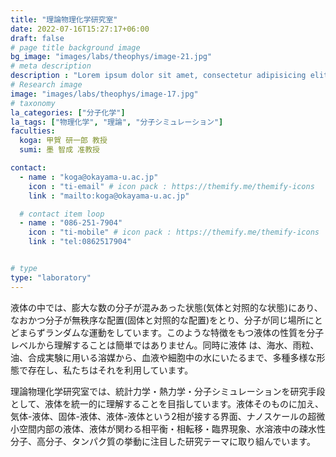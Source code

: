 ```yaml
---
title: "理論物理化学研究室"
date: 2022-07-16T15:27:17+06:00
draft: false
# page title background image
bg_image: "images/labs/theophys/image-21.jpg"
# meta description
description : "Lorem ipsum dolor sit amet, consectetur adipisicing elit, sed do eiusmod tempor incididunt ut labore. dolore magna aliqua. Ut enim ad minim veniam, quis nostrud."
# Research image
image: "images/labs/theophys/image-17.jpg"
# taxonomy
la_categories: ["分子化学"]
la_tags: ["物理化学", "理論", "分子シミュレーション"]
faculties:
  koga: 甲賀 研一郎 教授
  sumi: 墨 智成 准教授

contact:
  - name : "koga@okayama-u.ac.jp"
    icon : "ti-email" # icon pack : https://themify.me/themify-icons
    link : "mailto:koga@okayama-u.ac.jp"

  # contact item loop
  - name : "086-251-7904"
    icon : "ti-mobile" # icon pack : https://themify.me/themify-icons
    link : "tel:0862517904"


# type
type: "laboratory"
---
```

液体の中では、膨大な数の分子が混みあった状態(気体と対照的な状態)にあり、なおかつ分子が無秩序な配置(固体と対照的な配置)をとり、分子が同じ場所にとどまらずランダムな運動をしています。このような特徴をもつ液体の性質を分子レベルから理解することは簡単ではありません。同時に液体 は、海水、雨粒、油、合成実験に用いる溶媒から、血液や細胞中の水にいたるまで、多種多様な形態で存在し、私たちはそれを利用しています。

理論物理化学研究室では、統計力学・熱力学・分子シミュレーションを研究手段として、液体を統一的に理解することを目指しています。液体そのものに加え、気体-液体、固体-液体、液体-液体という2相が接する界面、ナノスケールの超微小空間内部の液体、液体が関わる相平衡・相転移・臨界現象、水溶液中の疎水性分子、高分子、タンパク質の挙動に注目した研究テーマに取り組んでいます。
